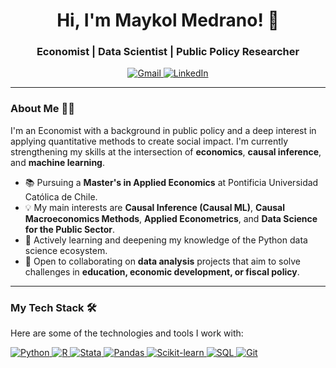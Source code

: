 <h1 align="center">Hi, I'm Maykol Medrano! 👋</h1>
<h3 align="center">Economist | Data Scientist | Public Policy Researcher</h3>

<p align="center">
  <a href="mailto:mmedrano2@uc.cl">
    <img src="https://img.shields.io/badge/Gmail-D14836?style=for-the-badge&logo=gmail&logoColor=white" alt="Gmail"/>
  </a>
  <a href="https://www.linkedin.com/in/maykol-medrano-b0539116a/" target="_blank"> <img src="https://img.shields.io/badge/LinkedIn-0077B5?style=for-the-badge&logo=linkedin&logoColor=white" alt="LinkedIn"/>
  </a>
</p>

---

### About Me 👨‍💻

I'm an Economist with a background in public policy and a deep interest in applying quantitative methods to create social impact. I'm currently strengthening my skills at the intersection of **economics**, **causal inference**, and **machine learning**.

- 📚 Pursuing a **Master's in Applied Economics** at Pontificia Universidad Católica de Chile.
- 💡 My main interests are **Causal Inference (Causal ML)**, **Causal Macroeconomics Methods**, **Applied Econometrics**, and **Data Science for the Public Sector**.
- 🌱 Actively learning and deepening my knowledge of the Python data science ecosystem.
- 🤝 Open to collaborating on **data analysis** projects that aim to solve challenges in **education, economic development, or fiscal policy**.

---

### My Tech Stack 🛠️

Here are some of the technologies and tools I work with:

<p align="left">
  <a href="https://www.python.org" target="_blank"> <img src="https://img.shields.io/badge/Python-3776AB?style=for-the-badge&logo=python&logoColor=white" alt="Python"/> </a>
  <a href="https://www.r-project.org" target="_blank"> <img src="https://img.shields.io/badge/R-276DC3?style=for-the-badge&logo=r&logoColor=white" alt="R"/> </a>
  <a href="https://www.stata.com" target="_blank"> <img src="https://img.shields.io/badge/Stata-1A5F91?style=for-the-badge&logo=stata&logoColor=white" alt="Stata"/> </a>
  <a href="https://pandas.pydata.org/" target="_blank"> <img src="https://img.shields.io/badge/Pandas-150458?style=for-the-badge&logo=pandas&logoColor=white" alt="Pandas"/> </a>
  <a href="https://scikit-learn.org/" target="_blank"> <img src="https://img.shields.io/badge/Scikit--Learn-F7931E?style=for-the-badge&logo=scikit-learn&logoColor=white" alt="Scikit-learn"/> </a>
  <a href="https://www.postgresql.org" target="_blank"> <img src="https://img.shields.io/badge/SQL-025E8C?style=for-the-badge&logo=postgresql&logoColor=white" alt="SQL"/> </a>
  <a href="https://git-scm.com/" target="_blank"> <img src="https://img.shields.io/badge/Git-F05032?style=for-the-badge&logo=git&logoColor=white" alt="Git"/> </a>
</p>

